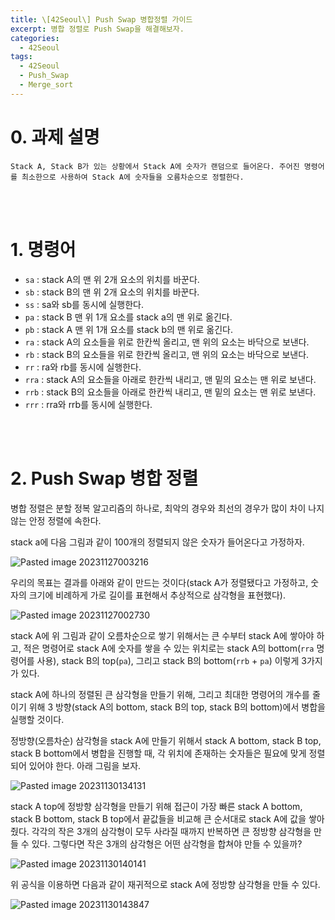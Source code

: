 ```yaml
---
title: \[42Seoul\] Push Swap 병합정렬 가이드
excerpt: 병합 정렬로 Push Swap을 해결해보자.
categories:
  - 42Seoul
tags:
  - 42Seoul
  - Push_Swap
  - Merge_sort
---
```

# 0. 과제 설명
	Stack A, Stack B가 있는 상황에서 Stack A에 숫자가 랜덤으로 들어온다. 주어진 명령어를 최소한으로 사용하여 Stack A에 숫자들을 오름차순으로 정렬한다.

<br>
<br>

# 1. 명령어

- `sa` : stack A의 맨 위 2개 요소의 위치를 바꾼다.
- `sb` : stack B의 맨 위 2개 요소의 위치를 바꾼다.
- `ss` : sa와 sb를 동시에 실행한다.
- `pa` : stack B 맨 위 1개 요소를 stack a의 맨 위로 옮긴다.
- `pb` : stack A 맨 위 1개 요소를 stack b의 맨 위로 옮긴다.
- `ra` : stack A의 요소들을 위로 한칸씩 올리고, 맨 위의 요소는 바닥으로 보낸다.
- `rb` : stack B의 요소들을 위로 한칸씩 올리고, 맨 위의 요소는 바닥으로 보낸다.
- `rr` : ra와 rb를 동시에 실행한다.
- `rra` : stack A의 요소들을 아래로 한칸씩 내리고, 맨 밑의 요소는 맨 위로 보낸다.
- `rrb` : stack B의 요소들을 아래로 한칸씩 내리고, 맨 밑의 요소는 맨 위로 보낸다.
- `rrr` : rra와 rrb를 동시에 실행한다.
</br>
</br>

# 2. Push Swap 병합 정렬

병합 정렬은 분할 정복 알고리즘의 하나로, 최악의 경우와 최선의 경우가 많이 차이 나지 않는 안정 정렬에 속한다.

stack a에 다음 그림과 같이 100개의 정렬되지 않은 숫자가 들어온다고 가정하자.

![Pasted image 20231127003216](https://github.com/Hyun-Soon/Hyun-Soon.github.io/assets/66724166/8914da71-2560-4c08-b9a5-29e7d6a9bb4f)

우리의 목표는 결과를 아래와 같이 만드는 것이다(stack A가 정렬됐다고 가정하고, 숫자의 크기에 비례하게 가로 길이를 표현해서 추상적으로 삼각형을 표현했다).

![Pasted image 20231127002730](https://github.com/Hyun-Soon/Hyun-Soon.github.io/assets/66724166/241d5ff7-a60e-49a7-a05b-485fbf33b243)

stack A에 위 그림과 같이 오름차순으로 쌓기 위해서는 큰 수부터 stack A에 쌓아야 하고, 적은 명령어로 stack A에 숫자를 쌓을 수 있는 위치로는 stack A의 bottom(`rra` 명령어를 사용), stack B의 top(`pa`), 그리고 stack B의 bottom(`rrb` + `pa`) 이렇게 3가지가 있다.

stack A에 하나의 정렬된 큰 삼각형을 만들기 위해, 그리고 최대한 명령어의 개수를 줄이기 위해 3 방향(stack A의 bottom, stack B의 top, stack B의 bottom)에서 병합을 실행할 것이다.

정방향(오름차순) 삼각형을 stack A에 만들기 위해서 stack A bottom, stack B top, stack B bottom에서 병합을 진행할 때, 각 위치에 존재하는 숫자들은 필요에 맞게 정렬되어 있어야 한다. 아래 그림을 보자.

![Pasted image 20231130134131](https://github.com/Hyun-Soon/Hyun-Soon.github.io/assets/66724166/af0e5952-d22f-4188-abf1-3d48b1c3f4df)

stack A top에 정방향 삼각형을 만들기 위해 접근이 가장 빠른 stack A bottom, stack B bottom, stack B top에서 끝값들을 비교해 큰 순서대로 stack A에 값을 쌓아줬다. 각각의 작은 3개의 삼각형이 모두 사라질 때까지 반복하면 큰 정방향 삼각형을 만들 수 있다. 그렇다면 작은 3개의 삼각형은 어떤 삼각형을 합쳐야 만들 수 있을까? 

![Pasted image 20231130140141](https://github.com/Hyun-Soon/Hyun-Soon.github.io/assets/66724166/62728fcd-dea8-45d5-9a90-d2c0cd130145)

위 공식을 이용하면 다음과 같이 재귀적으로 stack A에 정방향 삼각형을 만들 수 있다.

![Pasted image 20231130143847](https://github.com/Hyun-Soon/Hyun-Soon.github.io/assets/66724166/41a92c9b-f041-48e4-b4a1-9b551ffb6677)

